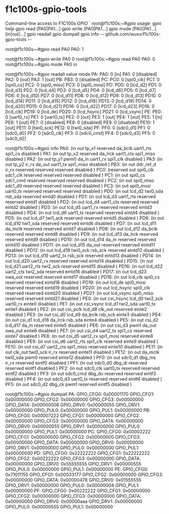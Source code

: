 # f1c100s-gpio-tools
Command-line access to F1C100s GPIO
`
root@f1c100s:~#gpio
usage: gpio help
       gpio read  [PA0|PA1...]
       gpio write [PA0|PA1...]
       gpio mode  [PA0|PA1...] [in|out|...]
       gpio readall
       gpio dumpall
       gpio info
-- github.com/wuxx/f1c100s-gpio-tools --

root@f1c100s:~#gpio read PA0
PA0: 1

root@f1c100s:~#gpio write PA0 0
root@f1c100s:~#gpio read PA0
PA0: 0
root@f1c100s:~#gpio mode PA0 in

root@f1c100s:~#gpio readall
        value   mode
PA:
PA0:    0       [in]
PA1:    0       [disabled]
PA2:    0       [out]
PA3:    1       [out]
PB:
PB3:    0       [disabled]
PC:
PC0:    0       [spi0_clk]
PC1:    0       [spi0_cs]
PC2:    0       [spi0_miso]
PC3:    0       [spi0_mosi]
PD:
PD0:    0       [lcd_d2]
PD1:    0       [lcd_d3]
PD2:    0       [lcd_d4]
PD3:    0       [lcd_d5]
PD4:    0       [lcd_d6]
PD5:    0       [lcd_d7]
PD6:    0       [lcd_d10]
PD7:    0       [lcd_d11]
PD8:    0       [lcd_d12]
PD9:    0       [lcd_d13]
PD10:   0       [lcd_d14]
PD11:   0       [lcd_d15]
PD12:   0       [lcd_d18]
PD13:   0       [lcd_d19]
PD14:   0       [lcd_d20]
PD15:   0       [lcd_d21]
PD16:   0       [lcd_d22]
PD17:   0       [lcd_d23]
PD18:   0       [lcd_clk]
PD19:   0       [lcd_de]
PD20:   0       [lcd_hsync]
PD21:   0       [lcd_vsync]
PE:
PE0:    0       [uart0_rx]
PE1:    0       [uart0_tx]
PE2:    0       [out]
PE3:    1       [out]
PE4:    1       [out]
PE5:    1       [in]
PE6:    1       [out]
PE7:    0       [disabled]
PE8:    0       [disabled]
PE9:    0       [disabled]
PE10:   1       [out]
PE11:   0       [twi0_sck]
PE12:   0       [twi0_sda]
PF:
PF0:    0       [sdc0_d1]
PF1:    0       [sdc0_d0]
PF2:    0       [sdc0_clk]
PF3:    0       [sdc0_cmd]
PF4:    0       [sdc0_d3]
PF5:    0       [sdc0_d2]

root@f1c100s:~#gpio info
PA0:    (in out tp_x1 reserved da_bclk uart1_rts spi1_cs disabled )
PA1:    (in out tp_x2 reserved da_lrck uart1_cts spi1_miso disabled )
PA2:    (in out tp_y1 pwm0 da_in uart1_rx spi1_clk disabled )
PA3:    (in out tp_y2 ir_rx da_out uart1_tx spi1_miso disabled )
PB3:    (in out ddr_ref_d ir_rx reserved reserved reserved disabled )
PC0:    (reserved out spi0_clk sdc1_clk reserved reserved reserved disabled )
PC1:    (in out spi0_cs sdc1_cmd reserved reserved reserved disabled )
PC2:    (in out spi0_miso sdc1_d0 reserved reserved reserved disabled )
PC3:    (in out spi0_mosi uart0_tx reserved reserved reserved disabled )
PD0:    (in out lcd_d2 twi0_sda rsb_sda reserved eintd0 disabled )
PD1:    (in out lcd_d3 uart1_rts reserved reserved eintd1 disabled )
PD2:    (in out lcd_d4 uart1_cts reserved reserved eintd2 disabled )
PD3:    (in out lcd_d5 uart1_rx reserved reserved eintd3 disabled )
PD4:    (in out lcd_d6 uart1_tx reserved reserved eintd4 disabled )
PD5:    (in out lcd_d7 twi1_sck reserved reserved eintd5 disabled )
PD6:    (in out lcd_d10 twi1_sda reserved reserved eintd6 disabled )
PD7:    (in out lcd_d11 da_mclk reserved reserved eintd7 disabled )
PD8:    (in out lcd_d12 da_bclk reserved reserved eintd8 disabled )
PD9:    (in out lcd_d13 da_lrck reserved reserved eintd9 disabled )
PD10:   (in out lcd_d14 da_in reserved reserved eintd10 disabled )
PD11:   (in out lcd_d15 da_out reserved reserved eintd11 disabled )
PD12:   (in out lcd_d18 twi0_sck rsb_sck reserved eintd12 disabled )
PD13:   (in out lcd_d19 uart2_tx rsb_sck reserved eintd13 disabled )
PD14:   (in out lcd_d20 uart2_rx reserved reserved eintd14 disabled )
PD15:   (in out lcd_d21 uart2_rts twi2_sck reserved eintd15 disabled )
PD16:   (in out lcd_d22 uart2_cts twi2_sda reserved eintd16 disabled )
PD17:   (in out lcd_d23 owa_out reserved reserved eintd17 disabled )
PD18:   (in out lcd_clk spi0_cs reserved reserved eintd18 disabled )
PD19:   (in out lcd_de spi0_mosi reserved reserved eintd19 disabled )
PD20:   (in out lcd_hsync spi0_clk reserved reserved eintd20 disabled )
PD21:   (in out lcd_vsync spi0_miso reserved reserved eintd21 disabled )
PE0:    (in out csi_hsync lcd_d0 twi2_sck uart0_rx einte0 disabled )
PE1:    (in out csi_vsync lcd_d1 twi2_sda uart0_tx einte1 disabled )
PE2:    (in out csi_pclk lcd_d8 clk_out reserved einte2 disabled )
PE3:    (in out csi_d0 lcd_d9 da_bclk rsb_sck einte3 disabled )
PE4:    (in out csi_d1 lcd_d16 da_lrck rsb_sda einte4 disabled )
PE5:    (in out csi_d2 lcd_d17 da_in reserved einte5 disabled )
PE6:    (in out csi_d3 pwm1 da_out owa_out einte6 disabled )
PE7:    (in out csi_d4 uart2_tx spi1_cs reserved einte7 disabled )
PE8:    (in out csi_d5 uart2_rx spi1_mosi reserved einte8 disabled )
PE9:    (in out csi_d6 uart2_rts spi1_clk reserved einte9 disabled )
PE10:   (in out csi_d7 uart2_cts spi1_miso reserved einte10 disabled )
PE11:   (in out clk_out twi0_sck ir_rx reserved einte11 disabled )
PE12:   (in out da_mclk twi0_sda pwm0 reserved einte12 disabled )
PF0:    (in out sdc0_d1 dbg_ms ir_rx reserved eintf0 disabled )
PF1:    (in out sdc0_d0 dbg_di reserved reserved eintf1 disabled )
PF2:    (in out sdc0_clk uart0_tx reserved reserved eintf2 disabled )
PF3:    (in out sdc0_cmd dbg_do reserved reserved eintf3 disabled )
PF4:    (in out sdc0_d3 uart0_tx reserved reserved eintf4 disabled )
PF5:    (in out sdc0_d2 dbg_ck pwm1 reserved eintf5 disabled )

root@f1c100s:~#gpio dumpall
PA:
GPIO_CFG0: 0x00001170
GPIO_CFG1: 0x00000000
GPIO_CFG2: 0x00000000
GPIO_CFG3: 0x00000000
GPIO_DATA: 0x00000008
GPIO_DRV0: 0x00000055
GPIO_DRV1: 0x00000000
GPIO_PUL0: 0x00000000
GPIO_PUL1: 0x00000000
PB:
GPIO_CFG0: 0x00007222
GPIO_CFG1: 0x00000000
GPIO_CFG2: 0x00000000
GPIO_CFG3: 0x00000000
GPIO_DATA: 0x00000000
GPIO_DRV0: 0x00000055
GPIO_DRV1: 0x00000000
GPIO_PUL0: 0x00000000
GPIO_PUL1: 0x00000000
PC:
GPIO_CFG0: 0x00002222
GPIO_CFG1: 0x00000000
GPIO_CFG2: 0x00000000
GPIO_CFG3: 0x00000000
GPIO_DATA: 0x00000000
GPIO_DRV0: 0x00000000
GPIO_DRV1: 0x00000000
GPIO_PUL0: 0x00000000
GPIO_PUL1: 0x00000000
PD:
GPIO_CFG0: 0x22222222
GPIO_CFG1: 0x22222222
GPIO_CFG2: 0x00222222
GPIO_CFG3: 0x00000000
GPIO_DATA: 0x00000000
GPIO_DRV0: 0x55555555
GPIO_DRV1: 0x00000555
GPIO_PUL0: 0x00000000
GPIO_PUL1: 0x00000000
PE:
GPIO_CFG0: 0x71011155
GPIO_CFG1: 0x00033177
GPIO_CFG2: 0x00000000
GPIO_CFG3: 0x00000000
GPIO_DATA: 0x00000478
GPIO_DRV0: 0x01555555
GPIO_DRV1: 0x00000000
GPIO_PUL0: 0x00000004
GPIO_PUL1: 0x00000000
PF:
GPIO_CFG0: 0x00222222
GPIO_CFG1: 0x00000000
GPIO_CFG2: 0x00000000
GPIO_CFG3: 0x00000000
GPIO_DATA: 0x00000000
GPIO_DRV0: 0x00000aaa
GPIO_DRV1: 0x00000000
GPIO_PUL0: 0x00000555
GPIO_PUL1: 0x00000000
`
